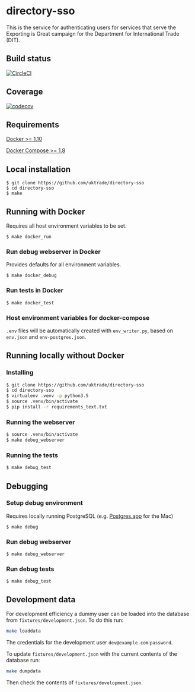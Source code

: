 # directory-sso

This is the service for authenticating users for services that serve the Exporting is Great campaign for the Department for International Trade (DIT).

## Build status

[![CircleCI](https://circleci.com/gh/uktrade/directory-sso/tree/master.svg?style=svg)](https://circleci.com/gh/uktrade/directory-sso/tree/master)

## Coverage

[![codecov](https://codecov.io/gh/uktrade/directory-sso/branch/master/graph/badge.svg)](https://codecov.io/gh/uktrade/directory-sso)


## Requirements
[Docker >= 1.10](https://docs.docker.com/engine/installation/)

[Docker Compose >= 1.8](https://docs.docker.com/compose/install/)

## Local installation

    $ git clone https://github.com/uktrade/directory-sso
    $ cd directory-sso
    $ make

## Running with Docker
Requires all host environment variables to be set.

    $ make docker_run

### Run debug webserver in Docker
Provides defaults for all environment variables.

    $ make docker_debug

### Run tests in Docker

    $ make docker_test

### Host environment variables for docker-compose
``.env`` files will be automatically created with ``env_writer.py``, based on ``env.json`` and ``env-postgres.json``.

## Running locally without Docker

### Installing

```bash
$ git clone https://github.com/uktrade/directory-sso
$ cd directory-sso
$ virtualenv .venv -p python3.5
$ source .venv/bin/activate
$ pip install -r requirements_text.txt
```

### Running the webserver

```bash
$ source .venv/bin/activate
$ make debug_webserver
```

### Running the tests

```bash
$ make debug_test
```

## Debugging

### Setup debug environment
Requires locally running PostgreSQL (e.g. [Postgres.app](http://postgresapp.com/) for the Mac)

    $ make debug

### Run debug webserver

    $ make debug_webserver

### Run debug tests

    $ make debug_test

## Development data

For development efficiency a dummy user can be loaded into the database from `fixtures/development.json`. To do this run:

```bash
make loaddata
```

The credentials for the development user `dev@example.com`:`password`.

To update `fixtures/development.json` with the current contents of the database run:

```bash
make dumpdata
```

Then check the contents of `fixtures/development.json`.
